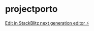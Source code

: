 # projectporto

[Edit in StackBlitz next generation editor ⚡️](https://stackblitz.com/~/github.com/gielcah/projectporto)